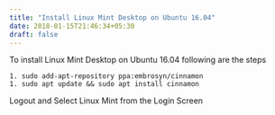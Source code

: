 ```yaml
---
title: "Install Linux Mint Desktop on Ubuntu 16.04"
date: 2018-01-15T21:46:34+05:30
draft: false
---
```

To install Linux Mint Desktop on Ubuntu 16.04 following are the steps

    1. sudo add-apt-repository ppa:embrosyn/cinnamon
    1. sudo apt update && sudo apt install cinnamon

Logout and Select Linux Mint from the Login Screen
